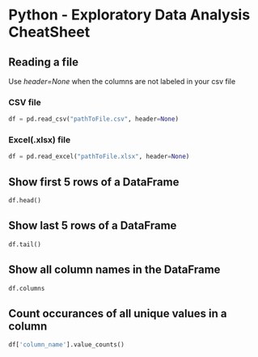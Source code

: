 # Python - Exploratory Data Analysis CheatSheet

## Reading a file
Use _header=None_ when the columns are not labeled in your csv file
### CSV file
```python
df = pd.read_csv("pathToFile.csv", header=None)
```
### Excel(.xlsx) file
```python
df = pd.read_excel("pathToFile.xlsx", header=None)
```
## Show first 5 rows of a DataFrame
```python 
df.head()
```
## Show last 5 rows of a DataFrame
```python
df.tail()
```
## Show all column names in the DataFrame
```python
df.columns
```
## Count occurances of all unique values in a column
```python
df['column_name'].value_counts()
```













